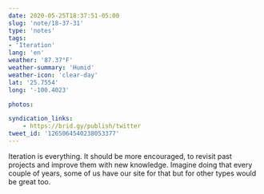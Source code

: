 ```yaml
---
date: 2020-05-25T18:37:51-05:00
slug: 'note/18-37-31'
type: 'notes'
tags:
- 'Iteration'
lang: 'en'
weather: '87.37°F'
weather-summary: 'Humid'
weather-icon: 'clear-day'
lat: '25.7554'
long: '-100.4023'

photos:

syndication_links:
    - https://brid.gy/publish/twitter
tweet_id: '1265064540238053377'
---
```

Iteration is everything. It should be more encouraged, to revisit past projects and improve them with new knowledge. Imagine doing that every couple of years, some of us have our site for that but for other types would be great too. 